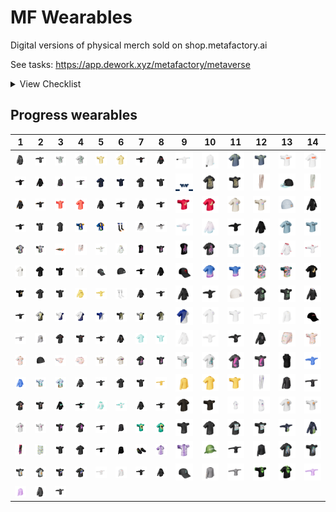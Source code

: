 # MF Wearables

Digital versions of physical merch sold on shop.metafactory.ai



See tasks: https://app.dework.xyz/metafactory/metaverse



<details>

<summary>View Checklist</summary>

| Folder Name | PNG File | Apose GLB | Tpose GLB | GLB File |
| ---------- | -------- | --------- | --------- | -------- |
| 2 | :heavy_check_mark: |  |  | :heavy_check_mark: |
| 3 | :heavy_check_mark: |  |  |  |
| 4 | :heavy_check_mark: |  |  |  |
| 7 | :heavy_check_mark: |  |  | :heavy_check_mark: |
| 10 | :heavy_check_mark: |  |  | :heavy_check_mark: |
| 11 | :heavy_check_mark: |  |  | :heavy_check_mark: |
| 12 | :heavy_check_mark: |  |  |  |
| 13 | :heavy_check_mark: |  |  |  |
| 14 | :heavy_check_mark: |  |  |  |
| 15 | :heavy_check_mark: |  |  | :heavy_check_mark: |
| 16 | :heavy_check_mark: | :heavy_check_mark: | :heavy_check_mark: |  |
| 17 | :heavy_check_mark: |  |  | :heavy_check_mark: |
| 18 | :heavy_check_mark: |  |  | :heavy_check_mark: |
| 19 | :heavy_check_mark: |  |  | :heavy_check_mark: |
| 22 | :heavy_check_mark: |  |  | :heavy_check_mark: |
| 23 | :heavy_check_mark: |  |  | :heavy_check_mark: |
| 24 | :heavy_check_mark: | :heavy_check_mark: | :heavy_check_mark: |  |
| 25 | :heavy_check_mark: | :heavy_check_mark: | :heavy_check_mark: |  |
| 26 | :heavy_check_mark: | :heavy_check_mark: | :heavy_check_mark: |  |
| 27 | :heavy_check_mark: | :heavy_check_mark: | :heavy_check_mark: |  |
| 28 | :heavy_check_mark: | :heavy_check_mark: | :heavy_check_mark: |  |
| 29 | :heavy_check_mark: | :heavy_check_mark: | :heavy_check_mark: |  |
| 32 | :heavy_check_mark: | :heavy_check_mark: | :heavy_check_mark: |  |
| 33 | :heavy_check_mark: | :heavy_check_mark: | :heavy_check_mark: |  |
| 34 | :heavy_check_mark: | :heavy_check_mark: | :heavy_check_mark: |  |
| 36 | :heavy_check_mark: | :heavy_check_mark: | :heavy_check_mark: |  |
| 37 | :heavy_check_mark: | :heavy_check_mark: | :heavy_check_mark: |  |
| 38 | :heavy_check_mark: | :heavy_check_mark: | :heavy_check_mark: |  |
| 39 | :heavy_check_mark: | :heavy_check_mark: | :heavy_check_mark: |  |
| 40 | :heavy_check_mark: | :heavy_check_mark: | :heavy_check_mark: |  |
| 45 | :heavy_check_mark: |  |  | :heavy_check_mark: |
| 47 | :heavy_check_mark: |  |  | :heavy_check_mark: |
| 48 | :heavy_check_mark: | :heavy_check_mark: | :heavy_check_mark: |  |
| 49 | :heavy_check_mark: | :heavy_check_mark: | :heavy_check_mark: |  |
| 50 | :heavy_check_mark: | :heavy_check_mark: | :heavy_check_mark: |  |
| 51 | :heavy_check_mark: | :heavy_check_mark: | :heavy_check_mark: |  |
| 53 | :heavy_check_mark: |  |  | :heavy_check_mark: |
| 54 | :heavy_check_mark: | :heavy_check_mark: | :heavy_check_mark: |  |
| 55 | :heavy_check_mark: | :heavy_check_mark: | :heavy_check_mark: |  |
| 56 | :heavy_check_mark: | :heavy_check_mark: | :heavy_check_mark: |  |
| 57 | :heavy_check_mark: |  |  | :heavy_check_mark: |
| 58 | :heavy_check_mark: | :heavy_check_mark: | :heavy_check_mark: |  |
| 59 | :heavy_check_mark: | :heavy_check_mark: | :heavy_check_mark: |  |
| 60 | :heavy_check_mark: | :heavy_check_mark: | :heavy_check_mark: |  |
| 62 | :heavy_check_mark: | :heavy_check_mark: | :heavy_check_mark: |  |
| 63 | :heavy_check_mark: | :heavy_check_mark: | :heavy_check_mark: |  |
| 64 | :heavy_check_mark: | :heavy_check_mark: | :heavy_check_mark: |  |
| 65 | :heavy_check_mark: | :heavy_check_mark: | :heavy_check_mark: |  |
| 66 | :heavy_check_mark: |  |  | :heavy_check_mark: |
| 67 | :heavy_check_mark: | :heavy_check_mark: | :heavy_check_mark: |  |
| 69 | :heavy_check_mark: | :heavy_check_mark: | :heavy_check_mark: |  |
| 70 | :heavy_check_mark: | :heavy_check_mark: | :heavy_check_mark: |  |
| 71 | :heavy_check_mark: |  |  | :heavy_check_mark: |
| 72 | :heavy_check_mark: | :heavy_check_mark: | :heavy_check_mark: |  |
| 73 | :heavy_check_mark: |  |  | :heavy_check_mark: |
| 74 | :heavy_check_mark: |  |  | :heavy_check_mark: |
| 75 |  |  |  | :heavy_check_mark: |
| 76 | :heavy_check_mark: | :heavy_check_mark: | :heavy_check_mark: |  |
| 77 | :heavy_check_mark: | :heavy_check_mark: | :heavy_check_mark: |  |
| 78 | :heavy_check_mark: | :heavy_check_mark: | :heavy_check_mark: |  |
| 79 | :heavy_check_mark: | :heavy_check_mark: | :heavy_check_mark: |  |
| 80 | :heavy_check_mark: | :heavy_check_mark: | :heavy_check_mark: |  |
| 88 | :heavy_check_mark: | :heavy_check_mark: | :heavy_check_mark: |  |
| 89 | :heavy_check_mark: | :heavy_check_mark: | :heavy_check_mark: |  |
| 90 | :heavy_check_mark: | :heavy_check_mark: | :heavy_check_mark: |  |
| 91 | :heavy_check_mark: | :heavy_check_mark: | :heavy_check_mark: |  |
| 92 | :heavy_check_mark: | :heavy_check_mark: | :heavy_check_mark: |  |
| 93 | :heavy_check_mark: | :heavy_check_mark: | :heavy_check_mark: |  |
| 94 | :heavy_check_mark: | :heavy_check_mark: | :heavy_check_mark: |  |
| 95 | :heavy_check_mark: | :heavy_check_mark: | :heavy_check_mark: |  |
| 96 | :heavy_check_mark: | :heavy_check_mark: | :heavy_check_mark: |  |
| 97 | :heavy_check_mark: | :heavy_check_mark: | :heavy_check_mark: |  |
| 98 | :heavy_check_mark: | :heavy_check_mark: | :heavy_check_mark: |  |
| 99 | :heavy_check_mark: | :heavy_check_mark: | :heavy_check_mark: |  |
| 100 | :heavy_check_mark: | :heavy_check_mark: | :heavy_check_mark: |  |
| 101 | :heavy_check_mark: | :heavy_check_mark: | :heavy_check_mark: |  |
| 102 | :heavy_check_mark: | :heavy_check_mark: | :heavy_check_mark: |  |
| 103 | :heavy_check_mark: |  |  | :heavy_check_mark: |
| 104 | :heavy_check_mark: |  |  | :heavy_check_mark: |
| 105 | :heavy_check_mark: | :heavy_check_mark: | :heavy_check_mark: |  |
| 106 | :heavy_check_mark: | :heavy_check_mark: | :heavy_check_mark: |  |
| 107 | :heavy_check_mark: |  |  | :heavy_check_mark: |
| 108 | :heavy_check_mark: | :heavy_check_mark: | :heavy_check_mark: |  |
| 109 | :heavy_check_mark: | :heavy_check_mark: | :heavy_check_mark: |  |
| 110 | :heavy_check_mark: | :heavy_check_mark: | :heavy_check_mark: |  |
| 111 | :heavy_check_mark: | :heavy_check_mark: | :heavy_check_mark: |  |
| 112 | :heavy_check_mark: | :heavy_check_mark: | :heavy_check_mark: |  |
| 113 | :heavy_check_mark: | :heavy_check_mark: | :heavy_check_mark: |  |
| 114 | :heavy_check_mark: | :heavy_check_mark: | :heavy_check_mark: |  |
| 116 | :heavy_check_mark: | :heavy_check_mark: | :heavy_check_mark: |  |
| 117 | :heavy_check_mark: | :heavy_check_mark: | :heavy_check_mark: |  |
| 119 | :heavy_check_mark: | :heavy_check_mark: | :heavy_check_mark: |  |
| 120 | :heavy_check_mark: | :heavy_check_mark: | :heavy_check_mark: |  |
| 121 | :heavy_check_mark: | :heavy_check_mark: | :heavy_check_mark: |  |
| 122 | :heavy_check_mark: |  |  | :heavy_check_mark: |
| 123 | :heavy_check_mark: | :heavy_check_mark: | :heavy_check_mark: |  |
| 124 | :heavy_check_mark: | :heavy_check_mark: | :heavy_check_mark: |  |
| 125 |  |  |  | :heavy_check_mark: |
| 127 | :heavy_check_mark: |  |  | :heavy_check_mark: |
| 129 | :heavy_check_mark: |  |  | :heavy_check_mark: |
| 130 | :heavy_check_mark: | :heavy_check_mark: | :heavy_check_mark: |  |
| 131 | :heavy_check_mark: | :heavy_check_mark: | :heavy_check_mark: |  |
| 132 | :heavy_check_mark: | :heavy_check_mark: | :heavy_check_mark: |  |
| 136 | :heavy_check_mark: | :heavy_check_mark: | :heavy_check_mark: |  |
| 138 | :heavy_check_mark: | :heavy_check_mark: | :heavy_check_mark: |  |
| 139 | :heavy_check_mark: | :heavy_check_mark: | :heavy_check_mark: |  |
| 140 | :heavy_check_mark: | :heavy_check_mark: | :heavy_check_mark: |  |
| 141 | :heavy_check_mark: | :heavy_check_mark: | :heavy_check_mark: |  |
| 144 | :heavy_check_mark: | :heavy_check_mark: | :heavy_check_mark: |  |
| 145 | :heavy_check_mark: | :heavy_check_mark: | :heavy_check_mark: |  |
| 146 | :heavy_check_mark: | :heavy_check_mark: | :heavy_check_mark: |  |
| 147 | :heavy_check_mark: | :heavy_check_mark: | :heavy_check_mark: |  |
| 148 | :heavy_check_mark: | :heavy_check_mark: | :heavy_check_mark: |  |
| 149 | :heavy_check_mark: |  |  | :heavy_check_mark: |
| 152 | :heavy_check_mark: | :heavy_check_mark: | :heavy_check_mark: |  |
| 153 | :heavy_check_mark: | :heavy_check_mark: | :heavy_check_mark: |  |
| 154 | :heavy_check_mark: | :heavy_check_mark: | :heavy_check_mark: |  |
| 155 | :heavy_check_mark: | :heavy_check_mark: | :heavy_check_mark: |  |
| 156 | :heavy_check_mark: | :heavy_check_mark: | :heavy_check_mark: |  |
| 159 | :heavy_check_mark: | :heavy_check_mark: | :heavy_check_mark: |  |
| 161 | :heavy_check_mark: |  |  | :heavy_check_mark: |
| 164 | :heavy_check_mark: | :heavy_check_mark: | :heavy_check_mark: |  |
| 170 | :heavy_check_mark: |  |  |  |
| 171 |  |  |  |  |


- Folders with completed assets: 117
- Total folders: 127
- Percentage of folders with png and glb: 92.00%

</details>



 ## Progress wearables


| 1 | 2 | 3 | 4 | 5 | 6 | 7 | 8 | 9 | 10 | 11 | 12 | 13 | 14 |
| --- | --- | --- | --- | --- | --- | --- | --- | --- | --- | --- | --- | --- | --- |
| [![28_hoodie_a](wearables/28/28_hoodie_a.png)](wearables/28/28_hoodie_a.glb) | [![28_hoodie_t](wearables/28/28_hoodie_t.png)](wearables/28/28_hoodie_t.glb) | [![156_tshirt_t](wearables/156/156_tshirt_t.png)](wearables/156/156_tshirt_t.glb) | [![156_tshirt_a](wearables/156/156_tshirt_a.png)](wearables/156/156_tshirt_a.glb) | [![93_tshirt_t](wearables/93/93_tshirt_t.png)](wearables/93/93_tshirt_t.glb) | [![93_tshirt_a](wearables/93/93_tshirt_a.png)](wearables/93/93_tshirt_a.glb) | [![56_hoodie_t](wearables/56/56_hoodie_t.png)](wearables/56/56_hoodie_t.glb) | [![56_hoodie_a](wearables/56/56_hoodie_a.png)](wearables/56/56_hoodie_a.glb) | [![117_longsleeve_t](wearables/117/117_longsleeve_t.png)](wearables/117/117_longsleeve_t.glb) | [![117_longsleeve_a](wearables/117/117_longsleeve_a.png)](wearables/117/117_longsleeve_a.glb) | [![138_tshirt_a](wearables/138/138_tshirt_a.png)](wearables/138/138_tshirt_a.glb) | [![138_tshirt_t](wearables/138/138_tshirt_t.png)](wearables/138/138_tshirt_t.glb) | [![110_tshirt_t](wearables/110/110_tshirt_t.png)](wearables/110/110_tshirt_t.glb) | [![110_tshirt_a](wearables/110/110_tshirt_a.png)](wearables/110/110_tshirt_a.glb) |
| [![114_hoodie_t](wearables/114/114_hoodie_t.png)](wearables/114/114_hoodie_t.glb) | [![114_hoodie_a](wearables/114/114_hoodie_a.png)](wearables/114/114_hoodie_a.glb) | [![116_longsleeve_a](wearables/116/116_longsleeve_a.png)](wearables/116/116_longsleeve_a.glb) | [![116_longsleeve_t](wearables/116/116_longsleeve_t.png)](wearables/116/116_longsleeve_t.glb) | [![55_tshirt_a](wearables/55/55_tshirt_a.png)](wearables/55/55_tshirt_a.glb) | [![55_tshirt_t](wearables/55/55_tshirt_t.png)](wearables/55/55_tshirt_t.glb) | [![26_tshirt_a](wearables/26/26_tshirt_a.png)](wearables/26/26_tshirt_a.glb) | [![26_tshirt_t](wearables/26/26_tshirt_t.png)](wearables/26/26_tshirt_t.glb) | [![socks](wearables/45/socks.png)](wearables/45/socks.glb) | [![101_tshirt_a](wearables/101/101_tshirt_a.png)](wearables/101/101_tshirt_a.glb) | [![101_tshirt_t](wearables/101/101_tshirt_t.png)](wearables/101/101_tshirt_t.glb) | [![127_pants](wearables/127/127_pants.png)](wearables/127/127_pants.glb) | [![74_hat](wearables/74/74_hat.png)](wearables/74/74_hat.glb) | [![129_pants](wearables/129/129_pants.png)](wearables/129/129_pants.glb) |
| [![96_hoodie_a](wearables/96/96_hoodie_a.png)](wearables/96/96_hoodie_a.glb) | [![96_hoodie_t](wearables/96/96_hoodie_t.png)](wearables/96/96_hoodie_t.glb) | [![120_tshirt_t](wearables/120/120_tshirt_t.png)](wearables/120/120_tshirt_t.glb) | [![120_tshirt_a](wearables/120/120_tshirt_a.png)](wearables/120/120_tshirt_a.glb) | [![99_hoodie_a](wearables/99/99_hoodie_a.png)](wearables/99/99_hoodie_a.glb) | [![99_hoodie_t](wearables/99/99_hoodie_t.png)](wearables/99/99_hoodie_t.glb) | [![105_hoodie_a](wearables/105/105_hoodie_a.png)](wearables/105/105_hoodie_a.glb) | [![105_hoodie_t](wearables/105/105_hoodie_t.png)](wearables/105/105_hoodie_t.glb) | [![130_tshirt_t](wearables/130/130_tshirt_t.png)](wearables/130/130_tshirt_t.glb) | [![130_tshirt_a](wearables/130/130_tshirt_a.png)](wearables/130/130_tshirt_a.glb) | [![95_tshirt_a](wearables/95/95_tshirt_a.png)](wearables/95/95_tshirt_a.glb) | [![95_tshirt_t](wearables/95/95_tshirt_t.png)](wearables/95/95_tshirt_t.glb) | [![18_blue_beanie](wearables/18/18_blue_beanie.png)](wearables/18/18_blue_beanie.glb) | [![140_hoodie_a](wearables/140/140_hoodie_a.png)](wearables/140/140_hoodie_a.glb) |
| [![140_hoodie_t](wearables/140/140_hoodie_t.png)](wearables/140/140_hoodie_t.glb) | [![70_tshirt_t](wearables/70/70_tshirt_t.png)](wearables/70/70_tshirt_t.glb) | [![70_tshirt_a](wearables/70/70_tshirt_a.png)](wearables/70/70_tshirt_a.glb) | [![112_tshirt_t](wearables/112/112_tshirt_t.png)](wearables/112/112_tshirt_t.glb) | [![112_tshirt_a](wearables/112/112_tshirt_a.png)](wearables/112/112_tshirt_a.glb) | [![10_socks](wearables/10/10_socks.png)](wearables/10/10_socks.glb) | [![97_hoodie_a](wearables/97/97_hoodie_a.png)](wearables/97/97_hoodie_a.glb) | [![97_hoodie_t](wearables/97/97_hoodie_t.png)](wearables/97/97_hoodie_t.glb) | [![106_hoodie_t](wearables/106/106_hoodie_t.png)](wearables/106/106_hoodie_t.glb) | [![106_hoodie_a](wearables/106/106_hoodie_a.png)](wearables/106/106_hoodie_a.glb) | [![154_hoodie_t](wearables/154/154_hoodie_t.png)](wearables/154/154_hoodie_t.glb) | [![154_hoodie_a](wearables/154/154_hoodie_a.png)](wearables/154/154_hoodie_a.glb) | [![39_tshirt_a](wearables/39/39_tshirt_a.png)](wearables/39/39_tshirt_a.glb) | [![39_tshirt_t](wearables/39/39_tshirt_t.png)](wearables/39/39_tshirt_t.glb) |
| [![48_tshirt_a](wearables/48/48_tshirt_a.png)](wearables/48/48_tshirt_a.glb) | [![48_tshirt_t](wearables/48/48_tshirt_t.png)](wearables/48/48_tshirt_t.glb) | [![103_tapestry](wearables/103/103_tapestry.png)](wearables/103/103_tapestry.glb) | [![71_shorts](wearables/71/71_shorts.png)](wearables/71/71_shorts.glb) | [![90_hoodie_t](wearables/90/90_hoodie_t.png)](wearables/90/90_hoodie_t.glb) | [![90_hoodie_a](wearables/90/90_hoodie_a.png)](wearables/90/90_hoodie_a.glb) | [![124_tanktop_a](wearables/124/124_tanktop_a.png)](wearables/124/124_tanktop_a.glb) | [![124_tshirt_t](wearables/124/124_tshirt_t.png)](wearables/124/124_tshirt_t.glb) | [![124_tanktop_t](wearables/124/124_tanktop_t.png)](wearables/124/124_tanktop_t.glb) | [![124_tshirt_a](wearables/124/124_tshirt_a.png)](wearables/124/124_tshirt_a.glb) | [![89_tshirt_t](wearables/89/89_tshirt_t.png)](wearables/89/89_tshirt_t.glb) | [![89_tshirt_a](wearables/89/89_tshirt_a.png)](wearables/89/89_tshirt_a.glb) | [![60_hoodie_a](wearables/60/60_hoodie_a.png)](wearables/60/60_hoodie_a.glb) | [![60_hoodie_t](wearables/60/60_hoodie_t.png)](wearables/60/60_hoodie_t.glb) |
| [![141_tshirt2_a](wearables/141/141_tshirt2_a.png)](wearables/141/141_tshirt2_a.glb) | [![141_tshirt_a](wearables/141/141_tshirt_a.png)](wearables/141/141_tshirt_a.glb) | [![141_tshirt_t](wearables/141/141_tshirt_t.png)](wearables/141/141_tshirt_t.glb) | [![141_tshirt2_t](wearables/141/141_tshirt2_t.png)](wearables/141/141_tshirt2_t.glb) | [![149_hat](wearables/149/149_hat.png)](wearables/149/149_hat.glb) | [![19_black_beanie](wearables/19/19_black_beanie.png)](wearables/19/19_black_beanie.glb) | [![164_hoodie_t](wearables/164/164_hoodie_t.png)](wearables/164/164_hoodie_t.glb) | [![164_hoodie_a](wearables/164/164_hoodie_a.png)](wearables/164/164_hoodie_a.glb) | [![161_hat](wearables/161/161_hat.png)](wearables/161/161_hat.glb) | [![54_tshirt_a](wearables/54/54_tshirt_a.png)](wearables/54/54_tshirt_a.glb) | [![54_tshirt_t](wearables/54/54_tshirt_t.png)](wearables/54/54_tshirt_t.glb) | [![27_hawaiian_a](wearables/27/27_hawaiian_a.png)](wearables/27/27_hawaiian_a.glb) | [![27_hawaiian_t](wearables/27/27_hawaiian_t.png)](wearables/27/27_hawaiian_t.glb) | [![131_tshirt_a](wearables/131/131_tshirt_a.png)](wearables/131/131_tshirt_a.glb) |
| [![131_tshirt_t](wearables/131/131_tshirt_t.png)](wearables/131/131_tshirt_t.glb) | [![67_tshirt_a](wearables/67/67_tshirt_a.png)](wearables/67/67_tshirt_a.glb) | [![67_tshirt_t](wearables/67/67_tshirt_t.png)](wearables/67/67_tshirt_t.glb) | [![91_hoodie_a](wearables/91/91_hoodie_a.png)](wearables/91/91_hoodie_a.glb) | [![91_hoodie_t](wearables/91/91_hoodie_t.png)](wearables/91/91_hoodie_t.glb) | [![11_socks](wearables/11/11_socks.png)](wearables/11/11_socks.glb) | [![51_hoodie_a](wearables/51/51_hoodie_a.png)](wearables/51/51_hoodie_a.glb) | [![51_hoodie_t](wearables/51/51_hoodie_t.png)](wearables/51/51_hoodie_t.glb) | [![119_hoodie_a](wearables/119/119_hoodie_a.png)](wearables/119/119_hoodie_a.glb) | [![119_hoodie_t](wearables/119/119_hoodie_t.png)](wearables/119/119_hoodie_t.glb) | [![17_cream_beanie](wearables/17/17_cream_beanie.png)](wearables/17/17_cream_beanie.glb) | [![159_tshirt_a](wearables/159/159_tshirt_a.png)](wearables/159/159_tshirt_a.glb) | [![159_tshirt_t](wearables/159/159_tshirt_t.png)](wearables/159/159_tshirt_t.glb) | [![32_hoodie_a](wearables/32/32_hoodie_a.png)](wearables/32/32_hoodie_a.glb) |
| [![32_hoodie_t](wearables/32/32_hoodie_t.png)](wearables/32/32_hoodie_t.glb) | [![145_btc1_a](wearables/145/145_btc1_a.png)](wearables/145/145_btc1_a.glb) | [![145_eth1_t](wearables/145/145_eth1_t.png)](wearables/145/145_eth1_t.glb) | [![145_eth1_a](wearables/145/145_eth1_a.png)](wearables/145/145_eth1_a.glb) | [![145_eth2_t](wearables/145/145_eth2_t.png)](wearables/145/145_eth2_t.glb) | [![145_btc2_t](wearables/145/145_btc2_t.png)](wearables/145/145_btc2_t.glb) | [![145_btc1_t](wearables/145/145_btc1_t.png)](wearables/145/145_btc1_t.glb) | [![145_btc2_a](wearables/145/145_btc2_a.png)](wearables/145/145_btc2_a.glb) | [![145_eth2_a](wearables/145/145_eth2_a.png)](wearables/145/145_eth2_a.glb) | [![72_tshirt_a](wearables/72/72_tshirt_a.png)](wearables/72/72_tshirt_a.glb) | [![72_tshirt_t](wearables/72/72_tshirt_t.png)](wearables/72/72_tshirt_t.glb) | [![62_longsleeve_t](wearables/62/62_longsleeve_t.png)](wearables/62/62_longsleeve_t.glb) | [![62_longsleeve_a](wearables/62/62_longsleeve_a.png)](wearables/62/62_longsleeve_a.glb) | [![57_hat](wearables/57/57_hat.png)](wearables/57/57_hat.glb) |
| [![25_longsleeve_t](wearables/25/25_longsleeve_t.png)](wearables/25/25_longsleeve_t.glb) | [![25_longsleeve_a](wearables/25/25_longsleeve_a.png)](wearables/25/25_longsleeve_a.glb) | [![152_tshirt_a](wearables/152/152_tshirt_a.png)](wearables/152/152_tshirt_a.glb) | [![152_tshirt_t](wearables/152/152_tshirt_t.png)](wearables/152/152_tshirt_t.glb) | [![36_hoodie_t](wearables/36/36_hoodie_t.png)](wearables/36/36_hoodie_t.glb) | [![36_hoodie_a](wearables/36/36_hoodie_a.png)](wearables/36/36_hoodie_a.glb) | [![76_tshirt_a](wearables/76/76_tshirt_a.png)](wearables/76/76_tshirt_a.glb) | [![76_tshirt_t](wearables/76/76_tshirt_t.png)](wearables/76/76_tshirt_t.glb) | [![24_hoodie_a](wearables/24/24_hoodie_a.png)](wearables/24/24_hoodie_a.glb) | [![24_hoodie_t](wearables/24/24_hoodie_t.png)](wearables/24/24_hoodie_t.glb) | [![59_hoodie_t](wearables/59/59_hoodie_t.png)](wearables/59/59_hoodie_t.glb) | [![59_hoodie_a](wearables/59/59_hoodie_a.png)](wearables/59/59_hoodie_a.glb) | [![66_shorts](wearables/66/66_shorts.png)](wearables/66/66_shorts.glb) | [![78_tshirt_t](wearables/78/78_tshirt_t.png)](wearables/78/78_tshirt_t.glb) |
| [![78_tshirt_a](wearables/78/78_tshirt_a.png)](wearables/78/78_tshirt_a.glb) | [![23_bdao_beanie](wearables/23/23_bdao_beanie.png)](wearables/23/23_bdao_beanie.glb) | [![65_mini-tshirt_t](wearables/65/65_mini-tshirt_t.png)](wearables/65/65_mini-tshirt_t.glb) | [![65_mini-tshirt_a](wearables/65/65_mini-tshirt_a.png)](wearables/65/65_mini-tshirt_a.glb) | [![88_tshirt_t](wearables/88/88_tshirt_t.png)](wearables/88/88_tshirt_t.glb) | [![88_tshirt_a](wearables/88/88_tshirt_a.png)](wearables/88/88_tshirt_a.glb) | [![123_tshirt_a](wearables/123/123_tshirt_a.png)](wearables/123/123_tshirt_a.glb) | [![123_tshirt_t](wearables/123/123_tshirt_t.png)](wearables/123/123_tshirt_t.glb) | [![153_tshirt_t](wearables/153/153_tshirt_t.png)](wearables/153/153_tshirt_t.glb) | [![153_tshirt_a](wearables/153/153_tshirt_a.png)](wearables/153/153_tshirt_a.glb) | [![144_tshirt_a](wearables/144/144_tshirt_a.png)](wearables/144/144_tshirt_a.glb) | [![144_tshirt_t](wearables/144/144_tshirt_t.png)](wearables/144/144_tshirt_t.glb) | [![53_vest](wearables/53/53_vest.png)](wearables/53/53_vest.glb) | [![33_hoodie_t](wearables/33/33_hoodie_t.png)](wearables/33/33_hoodie_t.glb) |
| [![33_hoodie_a](wearables/33/33_hoodie_a.png)](wearables/33/33_hoodie_a.glb) | [![37_tshirt_t](wearables/37/37_tshirt_t.png)](wearables/37/37_tshirt_t.glb) | [![37_tshirt_a](wearables/37/37_tshirt_a.png)](wearables/37/37_tshirt_a.glb) | [![147_hoodie_a](wearables/147/147_hoodie_a.png)](wearables/147/147_hoodie_a.glb) | [![147_hoodie_t](wearables/147/147_hoodie_t.png)](wearables/147/147_hoodie_t.glb) | [![34_tshirt_a](wearables/34/34_tshirt_a.png)](wearables/34/34_tshirt_a.glb) | [![34_tshirt_t](wearables/34/34_tshirt_t.png)](wearables/34/34_tshirt_t.glb) | [![148_longsleeve_t](wearables/148/148_longsleeve_t.png)](wearables/148/148_longsleeve_t.glb) | [![148_longsleeve_a](wearables/148/148_longsleeve_a.png)](wearables/148/148_longsleeve_a.glb) | [![148_tshirt_a](wearables/148/148_tshirt_a.png)](wearables/148/148_tshirt_a.glb) | [![148_tshirt_t](wearables/148/148_tshirt_t.png)](wearables/148/148_tshirt_t.glb) | [![104_pants](wearables/104/104_pants.png)](wearables/104/104_pants.glb) | [![92_longsleeve_a](wearables/92/92_longsleeve_a.png)](wearables/92/92_longsleeve_a.glb) | [![92_longsleeve_t](wearables/92/92_longsleeve_t.png)](wearables/92/92_longsleeve_t.glb) |
| [![40_tshirt_a](wearables/40/40_tshirt_a.png)](wearables/40/40_tshirt_a.glb) | [![40_tshirt_t](wearables/40/40_tshirt_t.png)](wearables/40/40_tshirt_t.glb) | [![64_hoodie_a](wearables/64/64_hoodie_a.png)](wearables/64/64_hoodie_a.glb) | [![64_hoodie_t](wearables/64/64_hoodie_t.png)](wearables/64/64_hoodie_t.glb) | [![100_hoodie_a](wearables/100/100_hoodie_a.png)](wearables/100/100_hoodie_a.glb) | [![100_hoodie_t](wearables/100/100_hoodie_t.png)](wearables/100/100_hoodie_t.glb) | [![77_hoodie_a](wearables/77/77_hoodie_a.png)](wearables/77/77_hoodie_a.glb) | [![77_hoodie_t](wearables/77/77_hoodie_t.png)](wearables/77/77_hoodie_t.glb) | [![132_tshirt_a](wearables/132/132_tshirt_a.png)](wearables/132/132_tshirt_a.glb) | [![132_tshirt_t](wearables/132/132_tshirt_t.png)](wearables/132/132_tshirt_t.glb) | [![108_hoodie_t](wearables/108/108_hoodie_t.png)](wearables/108/108_hoodie_t.glb) | [![108_hoodie_a](wearables/108/108_hoodie_a.png)](wearables/108/108_hoodie_a.glb) | [![111_tshirt_a](wearables/111/111_tshirt_a.png)](wearables/111/111_tshirt_a.glb) | [![111_tshirt_t](wearables/111/111_tshirt_t.png)](wearables/111/111_tshirt_t.glb) |
| [![98_tshirt_a](wearables/98/98_tshirt_a.png)](wearables/98/98_tshirt_a.glb) | [![98_tshirt_t](wearables/98/98_tshirt_t.png)](wearables/98/98_tshirt_t.glb) | [![121_tshirt_t](wearables/121/121_tshirt_t.png)](wearables/121/121_tshirt_t.glb) | [![121_tshirt_a](wearables/121/121_tshirt_a.png)](wearables/121/121_tshirt_a.glb) | [![29_longsleeve_t](wearables/29/29_longsleeve_t.png)](wearables/29/29_longsleeve_t.glb) | [![29_longsleeve_a](wearables/29/29_longsleeve_a.png)](wearables/29/29_longsleeve_a.glb) | [![63_tshirt_t](wearables/63/63_tshirt_t.png)](wearables/63/63_tshirt_t.glb) | [![63_tshirt_a](wearables/63/63_tshirt_a.png)](wearables/63/63_tshirt_a.glb) | [![49_tshirt_t](wearables/49/49_tshirt_t.png)](wearables/49/49_tshirt_t.glb) | [![49_tshirt_a](wearables/49/49_tshirt_a.png)](wearables/49/49_tshirt_a.glb) | [![79_tshirt_a](wearables/79/79_tshirt_a.png)](wearables/79/79_tshirt_a.glb) | [![79_tshirt_t](wearables/79/79_tshirt_t.png)](wearables/79/79_tshirt_t.glb) | [![80_hoodie_t](wearables/80/80_hoodie_t.png)](wearables/80/80_hoodie_t.glb) | [![80_hoodie_a](wearables/80/80_hoodie_a.png)](wearables/80/80_hoodie_a.glb) |
| [![122_pants](wearables/122/122_pants.png)](wearables/122/122_pants.glb) | [![2_shorts](wearables/2/2_shorts.png)](wearables/2/2_shorts.glb) | [![113_tshirt_t](wearables/113/113_tshirt_t.png)](wearables/113/113_tshirt_t.glb) | [![113_tshirt_a](wearables/113/113_tshirt_a.png)](wearables/113/113_tshirt_a.glb) | [![109_longsleeve_t](wearables/109/109_longsleeve_t.png)](wearables/109/109_longsleeve_t.glb) | [![109_longsleeve_a](wearables/109/109_longsleeve_a.png)](wearables/109/109_longsleeve_a.glb) | [![47_shoes](wearables/47/47_shoes.png)](wearables/47/47_shoes.glb) | [![16_tshirt_a](wearables/16/16_tshirt_a.png)](wearables/16/16_tshirt_a.glb) | [![16_tshirt_t](wearables/16/16_tshirt_t.png)](wearables/16/16_tshirt_t.glb) | [![7_hat](wearables/7/7_hat.png)](wearables/7/7_hat.glb) | [![155_longsleeve_t](wearables/155/155_longsleeve_t.png)](wearables/155/155_longsleeve_t.glb) | [![155_longsleeve_a](wearables/155/155_longsleeve_a.png)](wearables/155/155_longsleeve_a.glb) | [![69_tshirt_a](wearables/69/69_tshirt_a.png)](wearables/69/69_tshirt_a.glb) | [![69_tshirt_t](wearables/69/69_tshirt_t.png)](wearables/69/69_tshirt_t.glb) |
| [![139_tshirt_t](wearables/139/139_tshirt_t.png)](wearables/139/139_tshirt_t.glb) | [![139_tshirt_a](wearables/139/139_tshirt_a.png)](wearables/139/139_tshirt_a.glb) | [![102_tshirt_t](wearables/102/102_tshirt_t.png)](wearables/102/102_tshirt_t.glb) | [![102_tshirt_a](wearables/102/102_tshirt_a.png)](wearables/102/102_tshirt_a.glb) | [![58_longsleeve_t](wearables/58/58_longsleeve_t.png)](wearables/58/58_longsleeve_t.glb) | [![58_longsleeve_a](wearables/58/58_longsleeve_a.png)](wearables/58/58_longsleeve_a.glb) | [![136_hoodie_t](wearables/136/136_hoodie_t.png)](wearables/136/136_hoodie_t.glb) | [![136_hoodie_a](wearables/136/136_hoodie_a.png)](wearables/136/136_hoodie_a.glb) | [![107_hat](wearables/107/107_hat.png)](wearables/107/107_hat.glb) | [![94_longsleeve_a](wearables/94/94_longsleeve_a.png)](wearables/94/94_longsleeve_a.glb) | [![94_longsleeve_t](wearables/94/94_longsleeve_t.png)](wearables/94/94_longsleeve_t.glb) | [![38_tshirt_t](wearables/38/38_tshirt_t.png)](wearables/38/38_tshirt_t.glb) | [![38_tshirt_a](wearables/38/38_tshirt_a.png)](wearables/38/38_tshirt_a.glb) | [![146_longsleeve_t](wearables/146/146_longsleeve_t.png)](wearables/146/146_longsleeve_t.glb) |
| [![146_longsleeve_a](wearables/146/146_longsleeve_a.png)](wearables/146/146_longsleeve_a.glb) | [![50_hoodie_a](wearables/50/50_hoodie_a.png)](wearables/50/50_hoodie_a.glb) | [![50_hoodie_t](wearables/50/50_hoodie_t.png)](wearables/50/50_hoodie_t.glb) |
